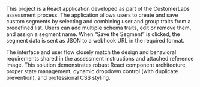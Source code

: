 This project is a React application developed as part of the CustomerLabs assessment process. The application allows users to create and save custom segments by selecting and combining user and group traits from a predefined list. Users can add multiple schema traits, edit or remove them, and assign a segment name. When “Save the Segment” is clicked, the segment data is sent as JSON to a webhook URL in the required format.

The interface and user flow closely match the design and behavioral requirements shared in the assessment instructions and attached reference image. This solution demonstrates robust React component architecture, proper state management, dynamic dropdown control (with duplicate prevention), and professional CSS styling.
